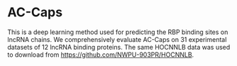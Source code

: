 # AC-Caps
This  is a deep learning method used for predicting the RBP binding sites on lncRNA chains.
We comprehensively evaluate AC-Caps on 31 experimental datasets of 12 lncRNA binding proteins.
The same HOCNNLB data was used to download from https://github.com/NWPU-903PR/HOCNNLB.
